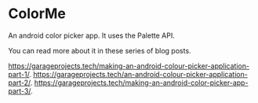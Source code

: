 # ColorMe
An android color picker app. It uses the Palette API. 

You can read more about it in these series of blog posts. 

https://garageprojects.tech/making-an-android-colour-picker-application-part-1/. 
https://garageprojects.tech/an-android-colour-picker-application-part-2/. 
https://garageprojects.tech/making-an-android-color-picker-app-part-3/. 

